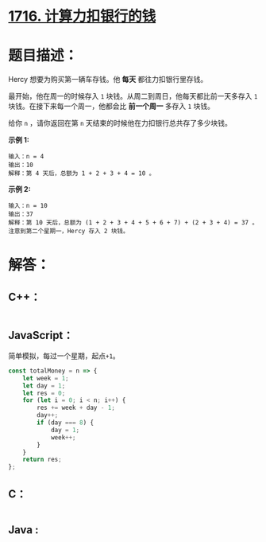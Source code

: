 # [1716. 计算力扣银行的钱](https://leetcode-cn.com/problems/calculate-money-in-leetcode-bank/)

# 题目描述：

Hercy 想要为购买第一辆车存钱。他 **每天** 都往力扣银行里存钱。

最开始，他在周一的时候存入 `1` 块钱。从周二到周日，他每天都比前一天多存入 `1` 块钱。在接下来每一个周一，他都会比 **前一个周一** 多存入 `1` 块钱。

给你 `n` ，请你返回在第 `n` 天结束的时候他在力扣银行总共存了多少块钱。



**示例 1:**

```
输入：n = 4
输出：10
解释：第 4 天后，总额为 1 + 2 + 3 + 4 = 10 。
```

 **示例 2:**

```
输入：n = 10
输出：37
解释：第 10 天后，总额为 (1 + 2 + 3 + 4 + 5 + 6 + 7) + (2 + 3 + 4) = 37 。注意到第二个星期一，Hercy 存入 2 块钱。
```



# 解答：

## C++：

```cpp

```

## JavaScript：

简单模拟，每过一个星期，起点`+1`。

```javascript
const totalMoney = n => {
    let week = 1;
    let day = 1;
    let res = 0;
    for (let i = 0; i < n; i++) {
        res += week + day - 1;
        day++;
        if (day === 8) {
            day = 1;
            week++;
        }
    }
    return res;
};
```

## C：

```c

```

## Java :

```java

```

